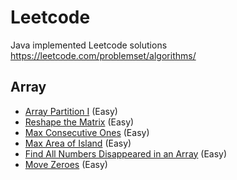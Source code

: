 # Leetcode
Java implemented Leetcode solutions https://leetcode.com/problemset/algorithms/

## Array
* [Array Partition I](src/array/ArrayPartitionI.java) (Easy)
* [Reshape the Matrix](src/array/ReshapetheMatrix.java) (Easy)
* [Max Consecutive Ones](src/array/MaxConsecutiveOnes.java) (Easy)
* [Max Area of Island](src/array/MaxAreaofIsland.java) (Easy)
* [Find All Numbers Disappeared in an Array](src/array/FindAllNumbersDisappeared.java) (Easy)
* [Move Zeroes](src/array/MoveZeroes.java) (Easy)